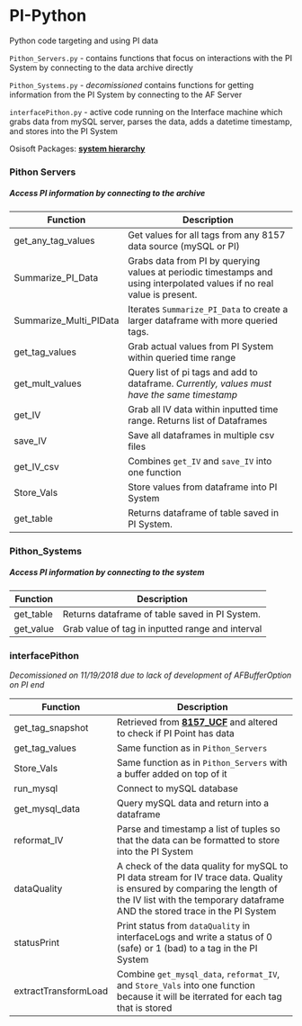 # PI-Python
Python code targeting and using PI data

`Pithon_Servers.py` - contains functions that focus on interactions with the PI System by connecting to the data archive directly

`Pithon_Systems.py` - *decomissioned* contains functions for getting information from the PI System by connecting to the AF Server

`interfacePithon.py` - active code running on the Interface machine which grabs data from mySQL server, parses the data, adds a datetime timestamp, and stores into the PI System

Osisoft Packages: __[system hierarchy](https://techsupport.osisoft.com/Documentation/PI-AF-SDK/html/eb961f37-282a-43d2-8f8c-f19ce07d9fa8.htm)__

### Pithon Servers
##### Access PI information by connecting to the archive
| Function | Description |
| ------ | ----------- | 
| get_any_tag_values | Get values for all tags from any 8157 data source (mySQL or PI) | 
| Summarize_PI_Data   | Grabs data from PI by querying values at periodic timestamps and using interpolated values if no real value is present. | 
| Summarize_Multi_PIData | Iterates `Summarize_PI_Data` to create a larger dataframe with more queried tags. | 
| get_tag_values  | Grab actual values from PI System within queried time range | 
| get_mult_values  | Query list of pi tags and add to dataframe. *Currently, values must have the same timestamp* | |  
| get_IV  | Grab all IV data within inputted time range. Returns list of Dataframes | |  
| save_IV  | Save all dataframes in multiple csv files | | 
| get_IV_csv  | Combines `get_IV` and `save_IV` into one function| | 
| Store_Vals  | Store values from dataframe into PI System| | 
| get_table   | Returns dataframe of table saved in PI System. |


### Pithon_Systems
##### Access PI information by connecting to the system 
| Function | Description |
| ------ | ----------- |
| get_table   | Returns dataframe of table saved in PI System. |
| get_value | Grab value of tag in inputted range and interval |

### interfacePithon 
*Decomissioned on 11/19/2018 due to lack of development of AFBufferOption on PI end*

| Function | Description |
| ------ | ----------- |
| get_tag_snapshot   | Retrieved from __[8157_UCF](https://github.com/8157-UCF-JWW/8157UCF/blob/master/P_Functions/Pithon_functions.py)__ and altered to check if PI Point has data  |
| get_tag_values | Same function as in `Pithon_Servers` |
| Store_Vals | Same function as in `Pithon_Servers` with a buffer added on top of it|
| run_mysql | Connect to mySQL database|
| get_mysql_data | Query mySQL data and return into a dataframe|
| reformat_IV | Parse and timestamp a list of tuples so that the data can be formatted to store into the PI System |
| dataQuality | A check of the data quality for mySQL to PI data stream for IV trace data.  Quality is ensured by comparing the length of the IV list with the temporary dataframe AND the stored trace in the PI System  |
| statusPrint | Print status from `dataQuality` in interfaceLogs and write a status of 0 (safe) or 1 (bad) to a tag in the PI System |
| extractTransformLoad | Combine `get_mysql_data`, `reformat_IV`, and `Store_Vals` into one function because it will be iterrated for each tag that is stored |



